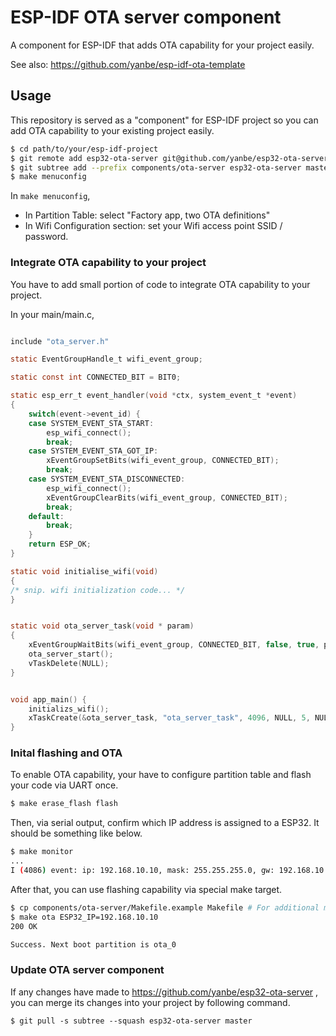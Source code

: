# ESP-IDF OTA server component 

A component for ESP-IDF that adds OTA capability for your project easily.

See also: https://github.com/yanbe/esp-idf-ota-template

## Usage

This repository is served as a "component" for ESP-IDF project so you can add OTA capability to your existing project easily.

```sh
$ cd path/to/your/esp-idf-project
$ git remote add esp32-ota-server git@github.com/yanbe/esp32-ota-server
$ git subtree add --prefix components/ota-server esp32-ota-server master --squash
$ make menuconfig
```

In `make menuconfig`,

* In Partition Table: select "Factory app, two OTA definitions"
* In Wifi Configuration section: set your Wifi access point SSID / password.

### Integrate OTA capability to your project

You have to add small portion of code to integrate OTA capability to your project.

In your main/main.c,

```c

include "ota_server.h"

static EventGroupHandle_t wifi_event_group;

static const int CONNECTED_BIT = BIT0;

static esp_err_t event_handler(void *ctx, system_event_t *event)
{
    switch(event->event_id) {
    case SYSTEM_EVENT_STA_START:
        esp_wifi_connect();
        break;
    case SYSTEM_EVENT_STA_GOT_IP:
        xEventGroupSetBits(wifi_event_group, CONNECTED_BIT);
        break;
    case SYSTEM_EVENT_STA_DISCONNECTED:
        esp_wifi_connect();
        xEventGroupClearBits(wifi_event_group, CONNECTED_BIT);
        break;
    default:
        break;
    }
    return ESP_OK;
}

static void initialise_wifi(void)
{
/* snip. wifi initialization code... */
}


static void ota_server_task(void * param)
{
    xEventGroupWaitBits(wifi_event_group, CONNECTED_BIT, false, true, portMAX_DELAY);
    ota_server_start();
    vTaskDelete(NULL);
}


void app_main() {
    initializs_wifi();
    xTaskCreate(&ota_server_task, "ota_server_task", 4096, NULL, 5, NULL);
}

```

### Inital flashing and OTA

To enable OTA capability, your have to configure partition table and flash your code via UART once.

```sh
$ make erase_flash flash
```

Then, via serial output, confirm which IP address is assigned to a ESP32. It should be something like below.

```sh
$ make monitor
...
I (4086) event: ip: 192.168.10.10, mask: 255.255.255.0, gw: 192.168.10.1
```

After that, you can use flashing capability via special make target.

```sh
$ cp components/ota-server/Makefile.example Makefile # For additional make target "ota"
$ make ota ESP32_IP=192.168.10.10
200 OK

Success. Next boot partition is ota_0
```

### Update OTA server component

If any changes have made to https://github.com/yanbe/esp32-ota-server ,
you can merge its changes into your project by following command.
```
$ git pull -s subtree --squash esp32-ota-server master
```
